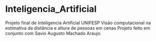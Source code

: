 # Inteligencia_Artificial
Projeto final de Inteligencia Artificial UNIFESP
Visão computacional na estimativa da distância e altura de pessoas em cenas
Projeto feito em conjunto com Savio Augusto Machado Araujo.
